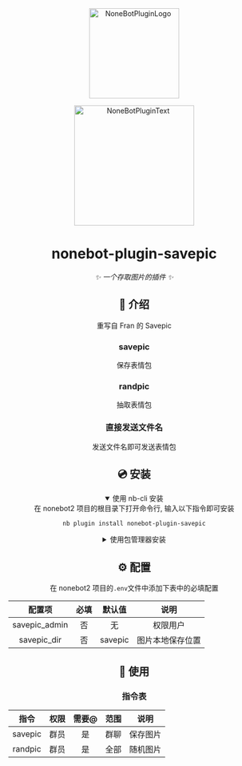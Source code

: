 <div align="center">
  <a href="https://v2.nonebot.dev/store"><img src="https://github.com/A-kirami/nonebot-plugin-template/blob/resources/nbp_logo.png" width="180" height="180" alt="NoneBotPluginLogo"></a>
  <br>
  <p><img src="https://github.com/A-kirami/nonebot-plugin-template/blob/resources/NoneBotPlugin.svg" width="240" alt="NoneBotPluginText"></p>
</div>

<div align="center">

# nonebot-plugin-savepic

_✨ 一个存取图片的插件 ✨_

## 📖 介绍

重写自 Fran 的 Savepic

### savepic

保存表情包

### randpic

抽取表情包

### 直接发送文件名

发送文件名即可发送表情包

## 💿 安装

<details open>
<summary>使用 nb-cli 安装</summary>
在 nonebot2 项目的根目录下打开命令行, 输入以下指令即可安装

    nb plugin install nonebot-plugin-savepic

</details>

<details>
<summary>使用包管理器安装</summary>
在 nonebot2 项目的插件目录下, 打开命令行, 根据你使用的包管理器, 输入相应的安装命令

<details>
<summary>pip</summary>

    pip install nonebot-plugin-savepic
</details>
<details>
<summary>pdm</summary>

    pdm add nonebot-plugin-savepic
</details>
<details>
<summary>poetry</summary>

    poetry add nonebot-plugin-savepic
</details>
<details>
<summary>conda</summary>

    conda install nonebot-plugin-savepic
</details>

打开 nonebot2 项目根目录下的 `pyproject.toml` 文件, 在 `[tool.nonebot]` 部分追加写入

    plugins = ["nonebot_plugin_savepic"]

</details>

## ⚙️ 配置

在 nonebot2 项目的`.env`文件中添加下表中的必填配置

| 配置项 | 必填 | 默认值 | 说明 |
|:-----:|:----:|:----:|:----:|
| savepic_admin | 否 | 无 | 权限用户 |
| savepic_dir | 否 | savepic | 图片本地保存位置 |

## 🎉 使用
### 指令表
| 指令 | 权限 | 需要@ | 范围 | 说明 |
|:-----:|:----:|:----:|:----:|:----:|
| savepic | 群员 | 是 | 群聊 | 保存图片 |
| randpic | 群员 | 是 | 全部 | 随机图片 |
